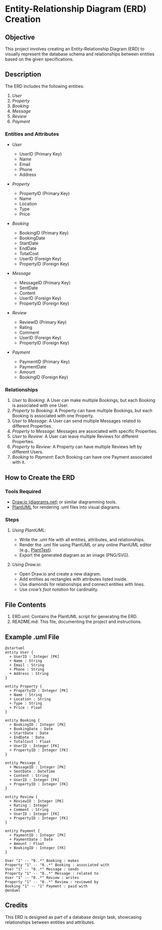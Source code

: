 # Entity-Relationship Diagram (ERD) Creation

## Objective
This project involves creating an Entity-Relationship Diagram (ERD) to visually represent the database schema and relationships between entities based on the given specifications.

## Description
The ERD includes the following entities:
1. *User*
2. *Property*
3. *Booking*
4. *Message*
5. *Review*
6. *Payment*

### Entities and Attributes
- *User*
  - UserID (Primary Key)
  - Name
  - Email
  - Phone
  - Address

- *Property*
  - PropertyID (Primary Key)
  - Name
  - Location
  - Type
  - Price

- *Booking*
  - BookingID (Primary Key)
  - BookingDate
  - StartDate
  - EndDate
  - TotalCost
  - UserID (Foreign Key)
  - PropertyID (Foreign Key)

- *Message*
  - MessageID (Primary Key)
  - SentDate
  - Content
  - UserID (Foreign Key)
  - PropertyID (Foreign Key)

- *Review*
  - ReviewID (Primary Key)
  - Rating
  - Comment
  - UserID (Foreign Key)
  - PropertyID (Foreign Key)

- *Payment*
  - PaymentID (Primary Key)
  - PaymentDate
  - Amount
  - BookingID (Foreign Key)

### Relationships
1. *User* to *Booking*: A User can make multiple Bookings, but each Booking is associated with one User.
2. *Property* to *Booking*: A Property can have multiple Bookings, but each Booking is associated with one Property.
3. *User* to *Message*: A User can send multiple Messages related to different Properties.
4. *Property* to *Message*: Messages are associated with specific Properties.
5. *User* to *Review*: A User can leave multiple Reviews for different Properties.
6. *Property* to *Review*: A Property can have multiple Reviews left by different Users.
7. *Booking* to *Payment*: Each Booking can have one Payment associated with it.

## How to Create the ERD
### Tools Required
- [Draw.io (diagrams.net)](https://app.diagrams.net/) or similar diagramming tools.
- [PlantUML](https://plantuml.com/) for rendering .uml files into visual diagrams.

### Steps
1. *Using PlantUML*:
   - Write the .uml file with all entities, attributes, and relationships.
   - Render the .uml file using PlantUML or any online PlantUML editor (e.g., [PlantText](https://planttext.com)).
   - Export the generated diagram as an image (PNG/SVG).

2. *Using Draw.io*:
   - Open Draw.io and create a new diagram.
   - Add entities as rectangles with attributes listed inside.
   - Use diamonds for relationships and connect entities with lines.
   - Use *crow’s foot notation* for cardinality.

## File Contents
1. ERD.uml: Contains the PlantUML script for generating the ERD.
2. README.md: This file, documenting the project and instructions.

## Example .uml File
```plaintext
@startuml
entity User {
  + UserID : Integer [PK]
  + Name : String
  + Email : String
  + Phone : String
  + Address : String
}

entity Property {
  + PropertyID : Integer [PK]
  + Name : String
  + Location : String
  + Type : String
  + Price : Float
}

entity Booking {
  + BookingID : Integer [PK]
  + BookingDate : Date
  + StartDate : Date
  + EndDate : Date
  + TotalCost : Float
  + UserID : Integer [FK]
  + PropertyID : Integer [FK]
}

entity Message {
  + MessageID : Integer [PK]
  + SentDate : DateTime
  + Content : String
  + UserID : Integer [FK]
  + PropertyID : Integer [FK]
}

entity Review {
  + ReviewID : Integer [PK]
  + Rating : Integer
  + Comment : String
  + UserID : Integer [FK]
  + PropertyID : Integer [FK]
}

entity Payment {
  + PaymentID : Integer [PK]
  + PaymentDate : Date
  + Amount : Float
  + BookingID : Integer [FK]
}

User "1" -- "0..*" Booking : makes
Property "1" -- "0..*" Booking : associated with
User "1" -- "0..*" Message : sends
Property "1" -- "0..*" Message : related to
User "1" -- "0..*" Review : writes
Property "1" -- "0..*" Review : reviewed by
Booking "1" -- "1" Payment : paid with
@enduml
```
## Credits

This ERD is designed as part of a database design task, showcasing relationships between entities and attributes.

